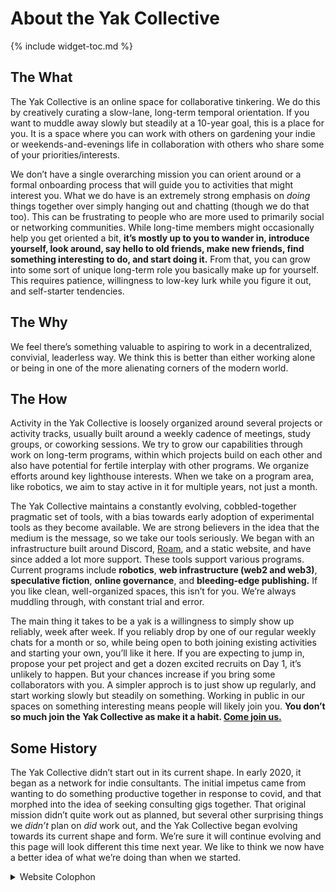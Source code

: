 # About the Yak Collective
{% include widget-toc.md %}

## The What
The Yak Collective is an online space for collaborative tinkering. We do this by creatively curating a slow-lane, long-term temporal orientation. If you want to muddle away slowly but steadily at a 10-year goal, this is a place for you. It is a space where you can work with others on gardening your indie or weekends-and-evenings life in collaboration with others who share some of your priorities/interests.

We don’t have a single overarching mission you can orient around or a formal onboarding process that will guide you to activities that might interest you. What we do have is an extremely strong emphasis on *doing* things together over simply hanging out and chatting (though we do that too). This can be frustrating to people who are more used to primarily social or networking communities. While long-time members might occasionally help you get oriented a bit, **it’s mostly up to you to wander in, introduce yourself, look around, say hello to old friends, make new friends, find something interesting to do, and start doing it.** From that, you can grow into some sort of unique long-term role you basically make up for yourself. This requires patience, willingness to low-key lurk while you figure it out, and self-starter tendencies.

## The Why
We feel there’s something valuable to aspiring to work in a decentralized, convivial, leaderless way. We think this is better than either working alone or being in one of the more alienating corners of the modern world.

## The How
Activity in the Yak Collective is loosely organized around several projects or activity tracks, usually built around a weekly cadence of meetings, study groups, or coworking sessions. We try to grow our capabilities through work on long-term programs, within which projects build on each other and also have potential for fertile interplay with other programs. We organize efforts around key lighthouse interests. When we take on a program area, like robotics, we aim to stay active in it for multiple years, not just a month. 

The Yak Collective maintains a constantly evolving, cobbled-together pragmatic set of tools, with a bias towards early adoption of experimental tools as they become available. We are strong believers in the idea that the medium is the message, so we take our tools seriously. We began with an infrastructure built around Discord, [Roam](https://roamresearch.com/#/app/ArtOfGig/page/s6nvla0u4), and a static website, and have since added a lot more support. These tools support various programs. Current programs include **robotics**, **web infrastructure (web2 and web3)**, **speculative fiction**, **online governance**, and **bleeding-edge publishing.** If you like clean, well-organized spaces, this isn’t for you. We’re always muddling through, with constant trial and error.

The main thing it takes to be a yak is a willingness to simply show up reliably, week after week. If you reliably drop by one of our regular weekly chats for a month or so, while being open to both joining existing activities and starting your own, you’ll like it here. If you are expecting to jump in, propose your pet project and get a dozen excited recruits on Day 1, it’s unlikely to happen. But your chances increase if you bring some collaborators with you. A simpler approch is to just show up regularly, and start working slowly but steadily on something. Working in public in our spaces on something interesting means people will likely join you. **You don’t so much join the Yak Collective as make it a habit. [Come join us.](Join.md)**

## Some History

The Yak Collective didn’t start out in its current shape. In early 2020, it began as a network for indie consultants. The initial impetus came from wanting to do something productive together in response to covid, and that morphed into the idea of seeking consulting gigs together. That original mission didn’t quite work out as planned, but several other surprising things we *didn’t* plan on *did* work out, and the Yak Collective began evolving towards its current shape and form. We’re sure it will continue evolving and this page will look different this time next year. We like to think we now have a better idea of what we’re doing than when we started. 

<details>
    <summary>Website Colophon</summary>
    <p>Site version {{ site.version }}.</p>
    <p>Built by <a href="/members/100007.html">Nathan Acks</a> using <a href="https://fontawesome.com/">Font Awesome</a>, <a href="https://jekyllrb.com/">Jekyll</a>, <a href="https://github.com/">GitHub</a>, <a href="https://ifttt.com/">IFTTT</a>, and <a href="https://www.netlify.com/">Netlify</a>. Additional contributions by <a href="/members/100020.html">Maier Fenster</a> and <a href="/members/100063.html">Tom Critchlow</a>.</p>
</details>
